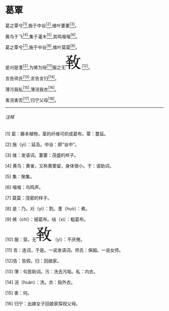 

<h1 class="article-title">葛覃</h1>
<p class="article-center">葛之覃兮<a href="#1" class="article-link"><sup>[1]</sup></a>,施于中谷<a href="#2"><sup>[2]</sup></a>,维叶萋萋<a href="#3" class="article-link"><sup>[3]</sup></a>。</p>
<p class="article-center">黄鸟于飞<a href="#4" class="article-link"><sup>[4]</sup></a>,集于灌木<a href="#5" class="article-link"><sup>[5]</sup></a>,其鸣喈喈<a href="#6" class="article-link"><sup>[6]</sup></a>。</p>
<p class="article-center">葛之覃兮<a href="#7" class="article-link"><sup>[7]</sup></a>,施于中谷<a href="#8" class="article-link"><sup>[8]</sup></a>,维叶莫莫<a href="#9" class="article-link"><sup>[9]</sup></a>。</p>
<p class="article-center">是刈是濩<a href="#10" class="article-link"><sup>[2]</sup></a>,为𫄨为绤<a href="#11" class="article-link"><sup>[11]</sup></a>服之无<img src="../../public/imgs/yi.png" class="inline-img-responsive" /> <a href="#12" class="article-link"><sup>[12]</sup></a>。</p>

<p class="article-center">言告师氏<a href="#13" class="article-link"><sup>[13]</sup></a>,言告言归<a href="#14" class="article-link"><sup>[14]</sup></a>。</p>
<p class="article-center">薄污我私<a href="#15" class="article-link"><sup>[15]</sup></a>,薄浣我衣<a href="#16" class="article-link"><sup>[16]</sup></a>。</p>
<p class="article-center">害浣害否<a href="#17" class="article-link"><sup>[17]</sup></a>,归宁父母<a href="#18"><sup>[18]</sup></a>。</p>

<hr>

<h6>注释</h6>

<p class="article-comment"><a id="1">[1]</a> 葛：藤本植物，茎的纤维可织成葛布。覃：蔓延。</p>
<p class="article-comment"><a id="2">[2]</a> 施（yì）：延及。中谷：即“谷中”。</p>
<p class="article-comment"><a id="3">[3]</a> 维：发语词。萋萋：茂盛的样子。</p>
<p class="article-comment"><a id="4">[4]</a> 黄鸟：黄雀，又称黄栗留，身体很小。于：语助词。 </p>
<p class="article-comment"><a id="5">[5]</a> 集：聚集。</p>
<p class="article-comment"><a id="6">[6]</a> 喈喈：鸟鸣声。 </p>
<p class="article-comment"><a id="7">[7]</a> 莫莫：茂密的样子。</p>
<p class="article-comment"><a id="8">[8]</a> 是：乃。刈（yì）：割。濩（huò）：煮。 </p>
<p class="article-comment"><a id="9">[9]</a> 𫄨（chī）：细葛布。绤（xì）：粗葛布。</p>
<p class="article-comment"><a id="10">[10]</a> 服：穿。无<img src="../../public/imgs/yi.png" class="inline-img-responsive" /> （yì）：不厌倦。</p>
<p class="article-comment"><a id="11">[11]</a> 言：连词，于是。一说发语词。师氏：保姆。一说女师。</p>
<p class="article-comment"><a id="12">[12]</a>告：告假。归：回娘家。</p>
<p class="article-comment"><a id="13">[13]</a> 薄：句首助词。污：洗去污垢。私：内衣。</p>
<p class="article-comment"><a id="14">[14]</a> 浣（huàn）：洗。衣：指外衣。</p>
<p class="article-comment"><a id="15">[15]</a> 害：何。</p>
<p class="article-comment"><a id="16">[16]</a> 归宁：出嫁女子回娘家探视父母。 </p>
